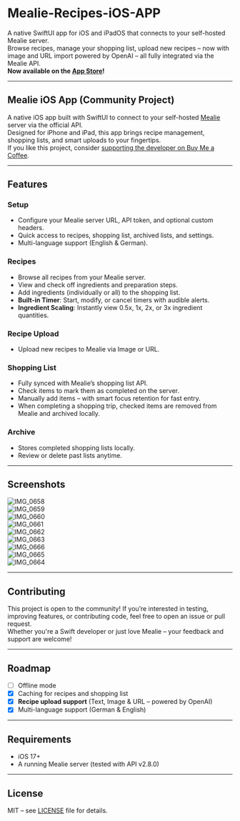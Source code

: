 # Mealie-Recipes-iOS-APP

A native SwiftUI app for iOS and iPadOS that connects to your self-hosted Mealie server.  
Browse recipes, manage your shopping list, upload new recipes – now with image and URL import powered by OpenAI – all fully integrated via the Mealie API.  
**Now available on the [App Store](https://apps.apple.com/us/app/mealie-recipes/id6745433997)!**

---

## Mealie iOS App (Community Project)

A native iOS app built with SwiftUI to connect to your self-hosted [Mealie](https://github.com/mealie-recipes/mealie) server via the official API.  
Designed for iPhone and iPad, this app brings recipe management, shopping lists, and smart uploads to your fingertips.  
If you like this project, consider [supporting the developer on Buy Me a Coffee](https://buymeacoffee.com/walfrosch92).

---

## Features

### Setup
- Configure your Mealie server URL, API token, and optional custom headers.
- Quick access to recipes, shopping list, archived lists, and settings.
- Multi-language support (English & German).

### Recipes
- Browse all recipes from your Mealie server.
- View and check off ingredients and preparation steps.
- Add ingredients (individually or all) to the shopping list.
- **Built-in Timer**: Start, modify, or cancel timers with audible alerts.
- **Ingredient Scaling**: Instantly view 0.5x, 1x, 2x, or 3x ingredient quantities.

### Recipe Upload
- Upload new recipes to Mealie via Image or URL.

### Shopping List
- Fully synced with Mealie’s shopping list API.
- Check items to mark them as completed on the server.
- Manually add items – with smart focus retention for fast entry.
- When completing a shopping trip, checked items are removed from Mealie and archived locally.

### Archive
- Stores completed shopping lists locally.
- Review or delete past lists anytime.

---

## Screenshots

![IMG_0658](https://github.com/user-attachments/assets/7bc8224f-9fab-4c9d-a52b-a2fd5d7d6553)  
![IMG_0659](https://github.com/user-attachments/assets/24b6a472-652b-437f-b0eb-c8739ef2a031)  
![IMG_0660](https://github.com/user-attachments/assets/a9d93e50-10e5-48e1-b271-3fe8b4b7a8b4)  
![IMG_0661](https://github.com/user-attachments/assets/b67e8870-1c5d-43ff-978e-f1eca8bd422a)  
![IMG_0662](https://github.com/user-attachments/assets/afea89fe-fb49-4481-9cbe-29cb359bd633)  
![IMG_0663](https://github.com/user-attachments/assets/a31ba44f-0a72-4220-bf7a-ee23273d8dee)  
![IMG_0666](https://github.com/user-attachments/assets/a9ed0310-97fc-4afd-9b93-5b0ccc03dc45)  
![IMG_0665](https://github.com/user-attachments/assets/bf286227-91f5-4ad5-b192-c1ef213260f0)  
![IMG_0664](https://github.com/user-attachments/assets/529ef002-8cea-4ce9-abdb-8c76524b9895)

---

## Contributing

This project is open to the community! If you’re interested in testing, improving features, or contributing code, feel free to open an issue or pull request.  
Whether you're a Swift developer or just love Mealie – your feedback and support are welcome!

---

## Roadmap

- [ ] Offline mode  
- [x] Caching for recipes and shopping list  
- [x] **Recipe upload support** (Text, Image & URL – powered by OpenAI)  
- [x] Multi-language support (German & English)

---

## Requirements

- iOS 17+  
- A running Mealie server (tested with API v2.8.0)

---

## License

MIT – see [LICENSE](LICENSE) file for details.
